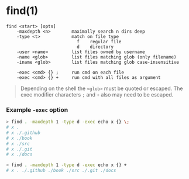 # find(1)

```
find <start> [opts]
    -maxdepth <n>        maximally search n dirs deep
    -type <t>            match on file type
                           f    regular file
                           d    directory
    -user <name>         list files owned by username
    -name <glob>         list files matching glob (only filename)
    -iname <glob>        list files matching glob case-insensitive

    -exec <cmd> {} ;     run cmd on each file
    -exec <cmd> {} +     run cmd with all files as argument
```
> Depending on the shell the `<glob>` must be quoted or escaped. The
> exec modifier characters `;` and `+` also may need to be escaped.

### Example `-exec` option
```sh
> find . -maxdepth 1 -type d -exec echo x {} \;
# x .
# x ./.github
# x ./book
# x ./src
# x ./.git
# x ./docs

> find . -maxdepth 1 -type d -exec echo x {} +
# x . ./.github ./book ./src ./.git ./docs
```
